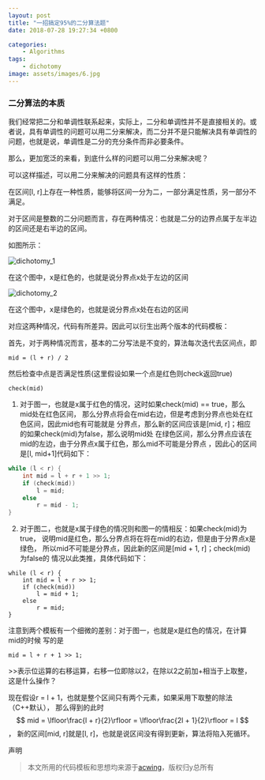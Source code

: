 ```yaml
---
layout: post
title: "一招搞定95%的二分算法题"
date: 2018-07-28 19:27:34 +0800

categories: 
    - Algorithms
tags: 
    - dichotomy
image: assets/images/6.jpg
---
```


### 二分算法的本质

我们经常把二分和单调性联系起来，实际上，二分和单调性并不是直接相关的。或者说，具有单调性的问题可以用二分来解决，而二分并不是只能解决具有单调性的问题，也就是说，单调性是二分的充分条件而非必要条件。

那么，更加宽泛的来看，到底什么样的问题可以用二分来解决呢？

可以这样描述，可以用二分来解决的问题具有这样的性质：

在区间[l, r]上存在一种性质，能够将区间一分为二，一部分满足性质，另一部分不满足。

对于区间是整数的二分问题而言，存在两种情况：也就是二分的边界点属于左半边的区间还是右半边的区间。

如图所示：

![dichotomy_1]({{site.url}}/assets/images/dichotomy_1.png)

在这个图中，x是红色的，也就是说分界点x处于左边的区间

![dichotomy_2]({{site.url}}/assets/images/dichotomy_2.png)

在这个图中，x是绿色的，也就是说分界点x处在右边的区间

对应这两种情况，代码有所差异。因此可以衍生出两个版本的代码模板：

首先，对于两种情况而言，基本的二分写法是不变的，算法每次迭代去区间点，即
```
mid = (l + r) / 2
```
然后检查中点是否满足性质(这里假设如果一个点是红色则check返回true)
```
check(mid)
```
1. 对于图一，也就是x属于红色的情况，这时如果check(mid) == true，那么mid处在红色区间，
那么分界点将会在mid右边，但是考虑到分界点也处在红色区间，因此mid也有可能就是
分界点，那么新的区间应该是[mid, r]；相应的如果check(mid)为false，那么说明mid处
在绿色区间，那么分界点应该在mid的左边，由于分界点x属于红色，那么mid不可能是分界点
，因此心的区间是[l, mid+1]代码如下：
```cpp
while (l < r) {
    int mid = l + r + 1 >> 1;
    if (check(mid))
        l = mid;
    else
        r = mid - 1;
}
```

2. 对于图二，也就是x属于绿色的情况则和图一的情相反：如果check(mid)为true，
说明mid是红色，那么分界点将在将在mid的右边，但是由于分界点x是绿色，
所以mid不可能是分界点，因此新的区间是[mid + 1, r]；check(mid)为false的
情况以此类推，具体代码如下：
```
while (l < r) {
    int mid = l + r >> 1;
    if (check(mid)) 
        l = mid + 1;
    else
        r = mid;
}
```

注意到两个模板有一个细微的差别：对于图一，也就是x是红色的情况，在计算mid的时候
写的是
```
mid = l + r + 1 >> 1;
```
\>>表示位运算的右移运算，右移一位即除以2，在除以2之前加+相当于上取整，这是什么操作？

现在假设r = l + 1，也就是整个区间只有两个元素，如果采用下取整的除法（C++默认），
那么得到的此时$$ mid = \lfloor\frac{l + r}{2}\rfloor = \lfloor\frac{2l + 1}{2}\rfloor = l $$，
新的区间[mid, r]就是[l, r]，也就是说区间没有得到更新，算法将陷入死循环。

声明
> 本文所用的代码模板和思想均来源于[acwing](https://www.acwing.com)，版权归y总所有
